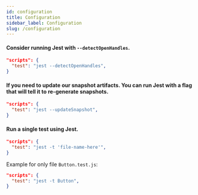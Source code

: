```yaml
---
id: configuration
title: Configuration
sidebar_label: Configuration
slug: /configuration
---
```


#### Consider running Jest with `--detectOpenHandles`.

```json
"scripts": {
  "test": "jest --detectOpenHandles",
}
```

#### If you need to update our snapshot artifacts. You can run Jest with a flag that will tell it to re-generate snapshots.

```json
"scripts": {
  "test": "jest --updateSnapshot",
}
```

#### Run a single test using Jest.

```json
"scripts": {
  "test": "jest -t 'file-name-here'",
}
```

Example for only file `Button.test.js`:

```json
"scripts": {
  "test": "jest -t Button",
}
```